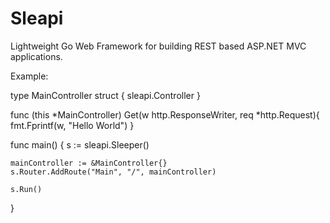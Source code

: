 Sleapi
======

Lightweight Go Web Framework for building REST based ASP.NET MVC applications.

Example:

type MainController struct {
	sleapi.Controller
}

func (this *MainController) Get(w http.ResponseWriter, req *http.Request){
  fmt.Fprintf(w, "Hello World")
}

func main() {
	s := sleapi.Sleeper()

	mainController := &MainController{}
	s.Router.AddRoute("Main", "/", mainController)

	s.Run()
}
